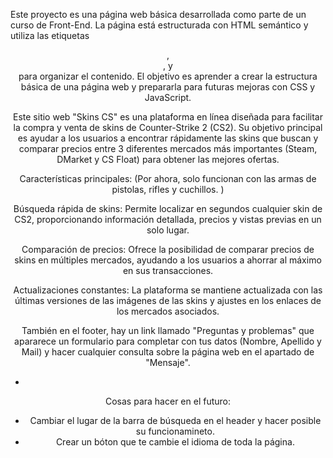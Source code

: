 Este proyecto es una página web básica desarrollada como parte de un curso de Front-End. La página está estructurada con HTML semántico y utiliza las etiquetas <header>, <main>, y <footer> para organizar el contenido. El objetivo es aprender a crear la estructura básica de una página web y prepararla para futuras mejoras con CSS y JavaScript.

Este sitio web "Skins CS" es una plataforma en línea diseñada para facilitar la compra y venta de skins de Counter-Strike 2 (CS2). Su objetivo principal es ayudar a los usuarios a encontrar rápidamente las skins que buscan y comparar precios entre 3 diferentes mercados más importantes (Steam, DMarket y CS Float) para obtener las mejores ofertas.

Características principales:  (Por ahora, solo funcionan con las armas de pistolas, rifles y cuchillos. )

Búsqueda rápida de skins: Permite localizar en segundos cualquier skin de CS2, proporcionando información detallada, precios y vistas previas en un solo lugar. 

Comparación de precios: Ofrece la posibilidad de comparar precios de skins en múltiples mercados, ayudando a los usuarios a ahorrar al máximo en sus transacciones. 

Actualizaciones constantes: La plataforma se mantiene actualizada con las últimas versiones de las imágenes de las skins y ajustes en los enlaces de los mercados asociados. 

También en el footer, hay un link llamado "Preguntas y problemas" que apararece un formulario para completar con tus datos (Nombre, Apellido y Mail) y hacer cualquier consulta sobre la página web en el apartado de "Mensaje".  



*
Cosas para hacer en el futuro:
- Cambiar el lugar de la barra de búsqueda en el header y hacer posible su funcionamineto. 
- Crear un bóton que te cambie el idioma de toda la página. 